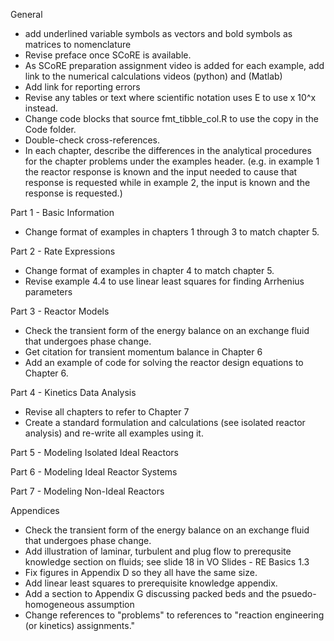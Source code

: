 General

* add underlined variable symbols as vectors and bold symbols as matrices to nomenclature
* Revise preface once SCoRE is available.
* As SCoRE preparation assignment video is added for each example, add link to the numerical calculations videos (python) and (Matlab)
* Add link for reporting errors
* Revise any tables or text where scientific notation uses E to use x 10^x instead.
* Change code blocks that source fmt_tibble_col.R to use the copy in the Code folder.
* Double-check cross-references.
* In each chapter, describe the differences in the analytical procedures for the chapter problems under the examples header. (e.g.
in example 1 the reactor response is known and the input needed to cause that response is requested while in example 2, the input is 
known and the response is requested.)

Part 1 - Basic Information
* Change format of examples in chapters 1 through 3 to match chapter 5.

Part 2 - Rate Expressions
* Change format of examples in chapter 4 to match chapter 5.
* Revise example 4.4 to use linear least squares for finding Arrhenius parameters

Part 3 - Reactor Models

* Check the transient form of the energy balance on an exchange fluid that undergoes phase change.
* Get citation for transient momentum balance in Chapter 6
* Add an example of code for solving the reactor design equations to Chapter 6.

Part 4 - Kinetics Data Analysis
* Revise all chapters to refer to Chapter 7
* Create a standard formulation and calculations (see isolated reactor analysis) and re-write all examples using it.

Part 5 - Modeling Isolated Ideal Reactors

Part 6 - Modeling Ideal Reactor Systems

Part 7 - Modeling Non-Ideal Reactors

Appendices

* Check the transient form of the energy balance on an exchange fluid that undergoes phase change.
* Add illustration of laminar, turbulent and plug flow to prerequsite knowledge section on fluids; see slide 18 in VO Slides - RE Basics 1.3
* Fix figures in Appendix D so they all have the same size.
* Add linear least squares to prerequisite knowledge appendix.
* Add a section to Appendix G discussing packed beds and the psuedo-homogeneous assumption
* Change references to "problems" to references to "reaction engineering (or kinetics) assignments." 
